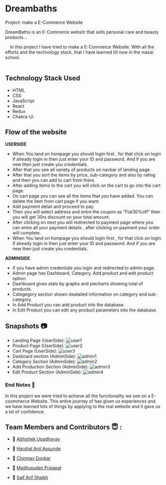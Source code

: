 # Dreambaths

Project: make a E-Commerce Website

DreamBaths is an E-Commerce websitr that sells personal care and beauty products ..

&nbsp;&nbsp;&nbsp;&#160;In this project I have tried to make a E-Commerce Website. With all the efforts and the technology stack, that I have learned till now in the masai school.<br><br>
## Technology Stack Used

- HTML
- CSS
- JavaScript
- React
- Redux
- Chakra-Ui

## Flow of the website 

<b>USERSIDE</b>
- When You land on hompage you should login first , for that click on login if already login in then just enter your ID and password. And if you are new then just create you credentials. 
- After that you see all variety of products on navbar of landing page.
- After that you sort the items by price, sub-category and also by rating and then you can add to cart from there. 
- After adding items to the cart you will click on the cart to go into the cart page. 
- On cart page you can see all the items that you have added. You can delete the item from cart page if you want. 
- Add payment detail and proceed to pay. 
- Then you will select address and entre the coupon as "Flat30%off" then you will get 30rs discount on your total amount. 
- After clicking on next you will redirected to payment page where you can entre all your payment details , after clicking on payment your order will complete.
- When You land on hompage you should login first , for that click on login if already login in then just enter your ID and password. And if you are new then just create you credentials. 

<b>ADMINSIDE</b>
- If you have admin credentials you login and redirected to admin page.
- Admin page has Dashboard, Category, Add product and edit product option.
- Dashboard gives stats by graphs and piecharts showing total of products.
- Categegory section shown deatailed information on category and sub-category.
- In Add Product you can add product into the database.
- In Edit Product you can edit any product parameters into the database.


## Snapshots 📷
- Landing Page (UserSide):
![user1](https://user-images.githubusercontent.com/105644684/202635114-c2961d53-a9af-4c37-b9f6-bdeee9bbde8f.JPG)
- Product Page (UserSide):
![user2](https://user-images.githubusercontent.com/105644684/202635126-4972738f-a661-414f-87d7-a600bc4f4d78.JPG)
- Cart Page (UserSide):
![user3](https://user-images.githubusercontent.com/105644684/202635130-33da66a4-71b6-4be7-a8ef-c1027175e18f.JPG)
- Dasboard section (AdminSide):
![admin1](https://user-images.githubusercontent.com/105644684/202635253-32eeecbb-40ee-4f7c-ac7a-1e563e1bc13f.JPG)
- Category Section (AdminSide):
![admin2](https://user-images.githubusercontent.com/105644684/202635257-e6c5f06c-7e7d-45d9-a90f-de6e88710790.JPG)
- Add Production Section (AdminSide):
![admin3](https://user-images.githubusercontent.com/105644684/202635258-5eaeaf7a-6246-4139-91dc-d2565416f13c.JPG)
- Edit Product Section (AdminSide):
![admin4](https://user-images.githubusercontent.com/105644684/202635261-e1c7374d-adf3-42d3-8823-738c14542c86.JPG)



### End Notes 📑
In this project we were tried to achieve all the functionality we see on a E-coommerce Website. This entire journey of has given us experiences and we have learned lots of things by applying to the real website and it gave us a lot of confidence.


## Team Members and Contributors 😇 :

- 👤 [Abhishek Upadhayay](https://github.com/arupadhyay25)

- 👤 [Harshal Anil Apsunde](https://github.com/HARSHAL-AP)
    
- 👤 [Chinmay Donkar](https://github.com/chinmaydonkar)
  
- 👤 [Madhusudan Prajapat](https://github.com/Madhusudan0906)

- 👤 [Saif Arif Shaikh](https://github.com/Saif-sk5417)
